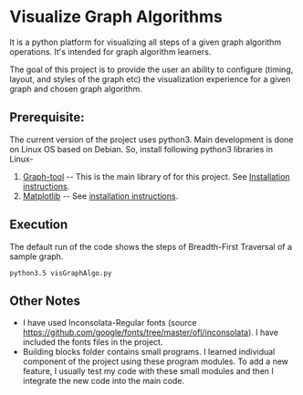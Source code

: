 <!-- Copyright 2017 Mohit Kumar Jangid. All rights reserved.
     Use of this source code is governed by a GPL-style license that can be found in the LICENSE file.
-->

Visualize Graph Algorithms
==========================

It is a python platform for visualizing all steps of a given graph algorithm operations. It's intended for graph algorithm learners.

The goal of this project is to provide the user an ability to configure (timing, layout, and styles of the graph etc) the visualization experience for a given graph and chosen graph algorithm. 


Prerequisite:
------------
The current version of the project uses python3. Main development is done on Linux OS based on Debian. So, install following python3 libraries in Linux-

1. [Graph-tool](https://graph-tool.skewed.de/)  --  This is the main library of for this project. See [Installation instructions](https://git.skewed.de/count0/graph-tool/wikis/installation-instructions).   
2. [Matplotlib](https://matplotlib.org/) -- See [installation instructions](https://matplotlib.org/users/installing.html).


Execution
------------------

The default run of the code shows the steps of Breadth-First Traversal of a sample graph.

	python3.5 visGraphAlgo.py  


Other Notes
-----------
- I have used Inconsolata-Regular fonts (source https://github.com/google/fonts/tree/master/ofl/inconsolata). I have included the fonts files in the project.
- Building blocks folder contains small programs. I learned individual component of the project using these program modules. To add a new feature, I usually test my code with these small modules and then I integrate the new code into the main code.    
